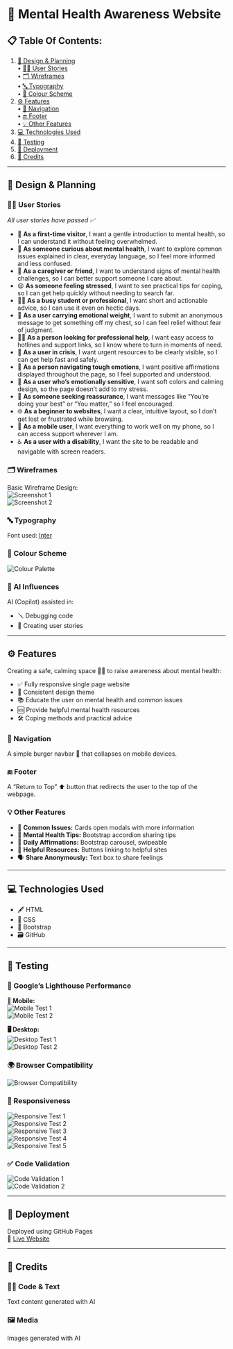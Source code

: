 # 🧠 Mental Health Awareness Website  

## 📋 Table Of Contents:
1. [🎨 Design & Planning](#design--planning)  
   • [🧍‍♀️ User Stories](#user-stories)  
   • [🗂 Wireframes](#wireframes)  
   • [🔤 Typography](#typography)  
   • [🎨 Colour Scheme](#colour-scheme)  
2. [⚙️ Features](#features)  
   • [🧭 Navigation](#navigation)  
   • [🔚 Footer](#footer)  
   • [💡 Other Features](#other-features)  
3. [💻 Technologies Used](#technologies-used)  
4. [🧪 Testing](#testing)  
5. [🚀 Deployment](#deployment)  
6. [📣 Credits](#credits)  

---

## 🎨 Design & Planning  

### 🧍‍♀️ User Stories  
_All user stories have passed ✅_

- 👋 **As a first-time visitor**, I want a gentle introduction to mental health, so I can understand it without feeling overwhelmed.  
- 🧐 **As someone curious about mental health**, I want to explore common issues explained in clear, everyday language, so I feel more informed and less confused.  
- 🤝 **As a caregiver or friend**, I want to understand signs of mental health challenges, so I can better support someone I care about.  
- 😫 **As someone feeling stressed**, I want to see practical tips for coping, so I can get help quickly without needing to search far.  
- 🏃‍♀️ **As a busy student or professional**, I want short and actionable advice, so I can use it even on hectic days.  
- 💌 **As a user carrying emotional weight**, I want to submit an anonymous message to get something off my chest, so I can feel relief without fear of judgment.  
- 🧑‍⚕️ **As a person looking for professional help**, I want easy access to hotlines and support links, so I know where to turn in moments of need.  
- 🚨 **As a user in crisis**, I want urgent resources to be clearly visible, so I can get help fast and safely.  
- 💭 **As a person navigating tough emotions**, I want positive affirmations displayed throughout the page, so I feel supported and understood.  
- 🌸 **As a user who’s emotionally sensitive**, I want soft colors and calming design, so the page doesn’t add to my stress.  
- 🫶 **As someone seeking reassurance**, I want messages like “You’re doing your best” or “You matter,” so I feel encouraged.  
- 🌐 **As a beginner to websites**, I want a clear, intuitive layout, so I don’t get lost or frustrated while browsing.  
- 📱 **As a mobile user**, I want everything to work well on my phone, so I can access support wherever I am.  
- ♿ **As a user with a disability**, I want the site to be readable and navigable with screen readers.  

### 🗂 Wireframes  

Basic Wireframe Design:  
![Screenshot 1](https://github.com/user-attachments/assets/fa602a4b-f841-417f-9a63-e41b0a5b9e25)  
![Screenshot 2](https://github.com/user-attachments/assets/08d99259-ae2a-4699-8e2d-b7bef5854310)

### 🔤 Typography  
Font used: [Inter](https://fonts.google.com/specimen/Inter)

### 🎨 Colour Scheme  
![Colour Palette](https://github.com/user-attachments/assets/888386be-b0b3-466f-b507-bc47f455e506)

### 🤖 AI Influences  
AI (Copilot) assisted in:
- 🪛 Debugging code  
- 🧠 Creating user stories  

---

## ⚙️ Features  

Creating a safe, calming space 🧘‍♀️ to raise awareness about mental health:

- ✅ Fully responsive single page website  
- 🎯 Consistent design theme  
- 📚 Educate the user on mental health and common issues  
- 🆘 Provide helpful mental health resources  
- 🛠 Coping methods and practical advice  

### 🧭 Navigation  
A simple burger navbar 🍔 that collapses on mobile devices.

### 🔚 Footer  
A “Return to Top” ⬆️ button that redirects the user to the top of the webpage.

### 💡 Other Features  

- 🧠 **Common Issues:** Cards open modals with more information  
- 📝 **Mental Health Tips:** Bootstrap accordion sharing tips  
- 💖 **Daily Affirmations:** Bootstrap carousel, swipeable  
- 📎 **Helpful Resources:** Buttons linking to helpful sites  
- 🗣️ **Share Anonymously:** Text box to share feelings  

---

## 💻 Technologies Used  

- 🖋 HTML  
- 🎨 CSS  
- 🧱 Bootstrap  
- 🗃 GitHub  

---

## 🧪 Testing  

### 🚦 Google’s Lighthouse Performance  

**📱 Mobile:**  
![Mobile Test 1](https://github.com/user-attachments/assets/0e3ff171-9af8-481f-aa1b-55b80330f987)  
![Mobile Test 2](https://github.com/user-attachments/assets/aad072fe-57c6-4b9b-94b8-8cb56cf091db)

**🖥 Desktop:**  
![Desktop Test 1](https://github.com/user-attachments/assets/15811d18-cb21-414d-8337-98a847a91be8)  
![Desktop Test 2](https://github.com/user-attachments/assets/80ec616f-46d9-4352-b3d0-f60997047b46)

### 🌍 Browser Compatibility  
![Browser Compatibility](https://github.com/user-attachments/assets/5573a2b0-b954-4d2c-8952-9c5a7439293b)

### 📱 Responsiveness  
![Responsive Test 1](https://github.com/user-attachments/assets/b24ff52f-1a02-4e1a-a06d-255eeefe526b)  
![Responsive Test 2](https://github.com/user-attachments/assets/98c04793-f288-46b4-8faf-eab65e7173e6)  
![Responsive Test 3](https://github.com/user-attachments/assets/0a158315-07d5-4fa4-8b03-b9917036bba4)  
![Responsive Test 4](https://github.com/user-attachments/assets/2850a96a-68d0-482b-b758-ff59d869e23f)  
![Responsive Test 5](https://github.com/user-attachments/assets/76006399-4bb6-4e3e-b559-faf1787d7d06)

### ✅ Code Validation  
![Code Validation 1](https://github.com/user-attachments/assets/fc536a2f-e548-4bc2-85cb-b385ce994b92)  
![Code Validation 2](https://github.com/user-attachments/assets/16175d6a-a026-4cc0-9fad-9c2d75cd4684)

---

## 🚀 Deployment  

Deployed using GitHub Pages  
🔗 [Live Website](https://rachel1davey.github.io/mental-health-website/)

---

## 📣 Credits  

### 👩‍💻 Code & Text  
Text content generated with AI

### 🖼 Media  
Images generated with AI

